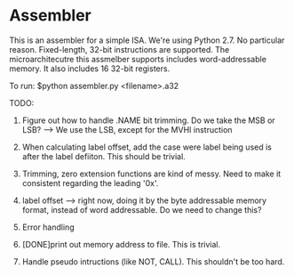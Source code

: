 # Assembler
This is an assembler for a simple ISA. We're using Python 2.7. No particular reason.
Fixed-length, 32-bit instructions are supported. The microarchitecutre this assmelber supports includes word-addressable memory. It also includes 16 32-bit registers. 

To run:
$python assembler.py \<filename\>.a32

TODO:
1. Figure out how to handle .NAME bit trimming. Do we take the MSB or LSB? --> We use the LSB, except for the MVHI instruction

2. When calculating label offset, add the case were label being used is after the label defiiton. This should be trivial.

3. Trimming, zero extension functions are kind of messy. Need to make it consistent regarding the leading '0x'.

4. label offset --> right now, doing it by the byte addressable memory format, instead of word addressable. Do we need to change this?

5. Error handling

6. [DONE]print out memory address to file. This is trivial.

7. Handle pseudo intructions (like NOT, CALL). This shouldn't be too hard.

